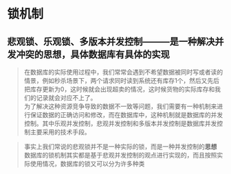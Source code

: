 # 锁机制  
## 悲观锁、乐观锁、多版本并发控制———是一种解决并发冲突的思想，具体数据库有具体的实现    
>在数据库的实际使用过程中，我们常常会遇到不希望数据被同时写或者读的情景，例如秒杀场景下，两个请求同时读到系统还有库存1个，然后又先后把库存更新为0，这时候就会出现超卖的情况，这时候货物的实际库存和我们的记录就会对应不上了。  
为了解决这种资源竞争导致的数据不一致等问题，我们需要有一种机制来进行保证数据的正确访问和修改，而在数据库中，这种机制就是数据库的并发控制。其中乐观并发控制，悲观并发控制和多版本并发控制是数据库并发控制主要采用的技术手段。

>事实上我们常说的悲观锁并不是一种实际的锁，而是一种并发控制的**思想**  
>数据库的锁机制其实都是基于悲观并发控制的观点进行实现的，而且按照实际使用情况，数据库的锁又可以分为许多种类

